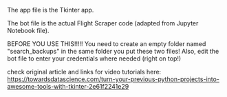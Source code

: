 The app file is the Tkinter app.

The bot file is the actual Flight Scraper code (adapted from Jupyter Notebook file).

BEFORE YOU USE THIS!!!!!
You need to create an empty folder named "search_backups" in the same folder you put these two files!
Also, edit the bot file to enter your credentials where needed (right on top!)

check original article and links for video tutorials here: https://towardsdatascience.com/turn-your-previous-python-projects-into-awesome-tools-with-tkinter-2e61f2241e29

